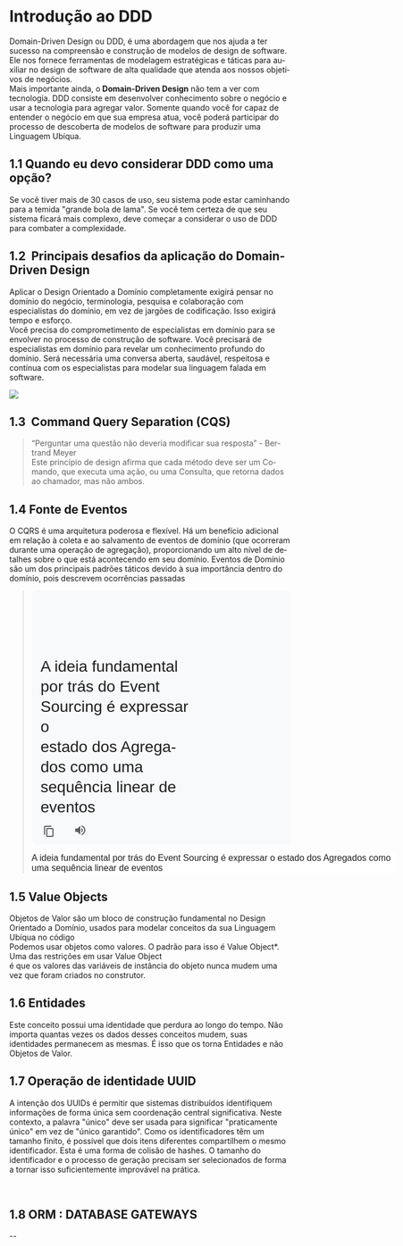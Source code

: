 <h1>
    Introdução ao DDD
</h1>
<p>
    Domain-Driven Design ou DDD, é uma abordagem que nos ajuda a ter sucesso <span class="Y2IQFc" lang="pt" dir="ltr">na compreensão e construção de modelos de design de software. Ele nos fornece ferramentas de modelagem estratégicas e táticas para auxiliar no design de software de alta qualidade que atenda aos nossos objetivos de negócios.</span><br>
    Mais importante ainda, o<strong> Domain-Driven Design</strong> não tem a ver com tecnologia. DDD consiste em desenvolver conhecimento sobre o negócio e usar a tecnologia para agregar valor. Somente quando você for capaz de entender o negócio em que sua empresa atua, você poderá participar do processo de descoberta de modelos de software para produzir uma Linguagem Ubíqua.
</p>
<h2 id="efa2ec689eb611305ed8aefe4a4eede30">
    1.1 Quando eu devo considerar DDD como uma opção?&nbsp;
</h2>
<p>
    Se você tiver mais de 30 casos de uso, seu sistema pode estar caminhando para a temida "grande bola de lama". Se você tem certeza de que seu sistema ficará mais complexo, deve começar a considerar o uso de DDD para combater a complexidade.
</p>
<h2 id="e1cb5642c40bfbea47e7d4303203f4d07">
    1.2 &nbsp;<span class="Y2IQFc" lang="pt" dir="ltr">Principais desafios da aplicação do Domain-Driven Design</span>
</h2>
<p>
    Aplicar o Design Orientado a Domínio completamente exigirá pensar no domínio do negócio, terminologia, pesquisa e colaboração com especialistas do domínio, em vez de jargões de codificação. Isso exigirá tempo e esforço.<br>
    Você precisa do comprometimento de especialistas em domínio para se envolver no processo de construção de software. Você precisará de especialistas em domínio para revelar um conhecimento profundo do domínio. Será necessária uma conversa aberta, saudável, respeitosa e contínua com os especialistas para modelar sua linguagem falada em software.
</p>
<img src="https://github.com/user-attachments/assets/5b49e1c5-bdff-4af5-9292-d380e02ed54f"/>
<h2>
    1.3 &nbsp;<span class="Y2IQFc" lang="pt" dir="ltr">Command Query Separation (CQS)</span>
</h2>
<blockquote>
    <p>
        <span class="Y2IQFc" lang="pt" dir="ltr">“Perguntar uma questão não deveria modificar sua resposta” - Bertrand Meyer</span><br>
        <span class="Y2IQFc" lang="pt" dir="ltr">Este princípio de design afirma que cada método deve ser um Comando, que executa
        uma ação, ou uma Consulta, que retorna dados ao chamador, mas não ambos.</span>
    </p>
</blockquote>
<h2>
    <span class="Y2IQFc" lang="pt" dir="ltr">1.4 Fonte de Eventos</span>
</h2>
<p>
    <span class="Y2IQFc" lang="pt" dir="ltr">O CQRS é uma arquitetura poderosa e flexível. Há um benefício adicional em relação à coleta e ao salvamento de eventos de domínio (que ocorreram durante uma operação de agregação), proporcionando um alto nível de detalhes sobre o que está acontecendo em seu domínio. Eventos de Domínio são um dos principais padrões táticos devido à sua importância dentro do domínio, pois descrevem ocorrências passadas</span>
</p>
<blockquote>
    <div class="nev7se" style="-webkit-text-stroke-width:0px;background-color:rgb(255, 255, 255);color:rgb(31, 31, 31);font-family:Arial, sans-serif;font-size:medium;font-style:normal;font-variant-caps:normal;font-variant-ligatures:normal;font-weight:400;letter-spacing:normal;orphans:2;text-align:start;text-decoration-color:initial;text-decoration-style:initial;text-decoration-thickness:initial;text-indent:0px;text-transform:none;white-space:normal;widows:2;word-spacing:0px;" data-cp="1" data-nnttsvi="1" data-ntl-fpwrite="true" data-sletp="false" data-sm="1" data-ssbp="false" data-sugg-time="500" data-sugg-url="https://clients1.google.com/complete/search" data-uilc="pt-BR" data-vil=",af,af-ZA,am,am-ET,ar-EG,ar-AE,ar-KW,ar-QA,ar,ar-IL,ar-JO,ar-LB,ar-PS,az,az-AZ,bg,bg-BG,bn,bn-BD,bn-IN,ca,ca-es,cs,cs-CZ,de,de-DE,de-CH,de-AT,de-LI,en,en-US,en-CA,en-AU,en-NZ,en-GB,en-IN,en-KE,en-TZ,en-NG,en-GH,en-PH,en-ZA,es,es-ES,es-AR,es-UY,es-419,es-BO,es-CL,es-CR,es-CO,es-DO,es-EC,es-GT,es-HN,es-NI,es-PA,es-PE,es-PR,es-PY,es-SV,es-VE,es-MX,es-US,eu,eu-ES,fi,fi-FI,fr,fr-FR,fr-CH,fr-BE,gl,gl-ES,gu,gu-IN,he,he-IL,iw,iw-IL,hu,hu-HU,hy,hy-AM,id,id-ID,is,is-IS,it,it-IT,it-CH,ja,ja-JP,jv,jv-ID,ka,ka-GE,km,km-KH,kn,kn-IN,ko,ko-KR,la,lo,lo-LA,lv,lv-LV,ml,ml-IN,mr,mr-IN,ms,ms-MY,nl,nl-NL,nb,nb-NO,ne,ne-NP,pl,pl-PL,pt,pt-BR,pt-PT,ro,ro-RO,ru,ru-RU,si-LK,sk,sk-SK,sr,sr-RS,su,su-ID,sv,sv-SE,sw,sw-TZ,sw-KE,ta,ta-IN,ta-SG,ta-LK,ta-MY,te,te-IN,tr,tr-TR,ur,ur-PK,ur-IN,yue,yue-HK,yue-Hant-HK,zh-HK,zh,zh-CN,zh-cmn,zh-cmn-CN,zh-Hans,zh-Hans-CN,zh-cmn-Hans,zh-cmn-Hans-CN,cmn-CN,cmn-Hans,cmn-Hans-CN,zh-TW,zh-Hant-TW,cmn-TW,cmn-Hant-TW,zh-cmn-TW,zh-cmn-Hant-TW,zu,zu-ZA,hi,hi-IN,tl,tl-PH,pa,pa-IN" id="tw-container">
        <g-expandable-container style="display:block;" jscontroller="QE1bwd" data-npd="1" data-slct="mnr-c" jsshadow="" jsaction="C7xow:Z6bwpe;xNpQtd:Nh5q2c;U6VCqe:GsRPff;Ep2Mgc:AgioGc;BDs6B:fW2qAb;ep03Ne:AvkpRc;gvA4Rc:yELBLe">
        <div jsname="gI9xcc" jsslot="1">
            <div jscontroller="tZEiM" jsdata="SANFE;_;Ckcmn8" jsaction="uQxhTd:d4hecb;lWUBqb:TO5MWb;IcWBXe:hLaFAe;KFlBO:UuREqb;M2HAEc:eNrnOd;KyPa0e:Gz3GTb;rcuQ6b:npT2md">
                <div class="tw-src-ltr" style="display:flex;min-height:140px;position:relative;" id="tw-ob">
                    <div class="oSioSc" style="-webkit-box-flex:1;display:flex;flex:1 1 0%;width:0px;">
                        <div style="-webkit-box-flex:1;background-color:rgb(248, 249, 250);border-radius:8px;display:flex;flex-direction:column;flex:1 1 0%;font-size:0px;margin:0px;min-width:0px;position:relative;text-align:initial;width:0px;" id="tw-target">
                            <div class="g9WsWb PZPZlf" style="display:block;flex:1 1 auto;font-size:0px;margin:0px;padding:10px 16px 48px;position:relative;text-align:initial;" id="kAz1tf" data-attrid="tw-targetArea" data-entityname="Google Translate">
                                <div class="tw-ta-container tw-nfl" style="outline:0px;overflow:hidden;position:relative;" id="tw-target-text-container" tabindex="0" role="text">
                                    <pre class="tw-data-text tw-text-large tw-ta" style="background-color:transparent;border-style:none;font-family:inherit;font-size:28px;line-height:36px;margin:-2px 0px;overflow-wrap:break-word;overflow:hidden;padding:2px 0.14em 2px 0px;position:relative;resize:none;text-align:left;unicode-bidi:isolate;white-space:pre-wrap;width:270px;" data-placeholder="Tradução" id="tw-target-text" data-ved="2ahUKEwjum776z5eOAxXpJLkGHYT3CCYQ3ewLegQIChAV" dir="ltr" aria-label="Texto traduzido: A ideia fundamental por trás do Event Sourcing é expressar o
                                    estado dos Agregados como uma sequência linear de eventos"><span class="Y2IQFc" lang="pt"><br class="Apple-interchange-newline">
                                    A ideia fundamental por trás do Event Sourcing é expressar o
estado dos Agregados como uma sequência linear de eventos</span></pre>
                                </div>
                                <div class="tw-target-rmn tw-ta-container tw-nfl" style="outline:0px;overflow:hidden;position:relative;" id="tw-target-rmn-container" tabindex="0" role="text">
                                    <pre class="tw-data-placeholder tw-text-small tw-ta" style="background-color:transparent;border-style:none;color:black;font-family:inherit;font-size:16px;font-weight:normal;line-height:24px;margin:0px;overflow-wrap:break-word;overflow:hidden;padding:0px 0.14em 0px 0px;position:relative;resize:none;text-align:left;unicode-bidi:isolate;white-space:pre-wrap;width:270px;" data-placeholder="" id="tw-target-rmn" dir="ltr"><span class="Y2IQFc"></span></pre>
                                </div>
                                <div class="iYB33c" style="bottom:0px;display:flex;height:48px;justify-content:space-between;left:0px;position:absolute;width:302px;" jsname="fek9E">
                                    <div class="tw-menu" style="display:inline-block;left:0px;line-height:normal;position:absolute;white-space:nowrap;" id="tw-tmenu">
                                        <span class="tw-menu-btn" style="color:rgb(94, 94, 94);cursor:pointer;display:inline-block;height:48px;margin-left:8px;outline:0px;overflow:hidden;transform:rotateX(180deg);width:48px;" data-action-target="target" jsaction="kImuFf" id="tw-cpy-btn" title="Copiar" aria-label="Copiar o texto traduzido" role="button" tabindex="0" data-ved="2ahUKEwjum776z5eOAxXpJLkGHYT3CCYQ69UBegQIChAW"><span class="tw-menu-btn-image z1asCe wm4nBd" style="border:1px solid transparent;display:inline-block;fill:currentcolor;height:24px;line-height:24px;padding:10px;position:relative;width:24px;"><svg focusable="false" xmlns="http://www.w3.org/2000/svg" enable-background="new 0 0 24 24" height="24" viewBox="0 0 24 24" width="24"><g><rect fill="none" height="24" width="24"></rect></g><g><path d="M16,20H5V6H3v14c0,1.1,0.9,2,2,2h11V20z M20,16V4c0-1.1-0.9-2-2-2H9C7.9,2,7,2.9,7,4v12c0,1.1,0.9,2,2,2h9 C19.1,18,20,17.1,20,16z M18,16H9V4h9V16z"></path></g></svg></span></span><span class="fQjaD" style="bottom:6px;display:inline-block;position:relative;right:-24px;" id="_yLZhaO6XKenJ5OUPhO-jsAI_46" jscontroller="cZphsd" data-pronunciation-action-target="target" aria-hidden="true" jsaction="mjwztf:V46pce;NcryF:jBJHNe;pD7Wob:tVADEe"><g-bubble jsname="VCkuzd" jscontroller="QVaUhf" data-du="200" jsaction="R9S7w:VqIRre;" jsshadow=""><span class="c5aZPb" style="cursor:pointer;display:inline-block;" jsname="d6wfac" data-extra-container-classes="tw-promo-bubble" data-extra-triangle-classes="tw-promo-triangle" data-hover-hide-delay="1000" data-hover-open-delay="500" data-send-dismiss-event="true" data-theme="0" data-width="0" data-zidx="1" jsaction="vQLyHf" jsslot=""></span></g-bubble></span><span class="tw-menu-btn za3ale" style="color:rgb(94, 94, 94);cursor:pointer;display:inline-block;height:48px;margin-left:8px;outline:0px;overflow:hidden;width:48px;" jscontroller="tDZ6eb" data-action-target="target" data-sttse="true" id="tw-spkr-button" aria-label="Ouvir tradução" role="button" tabindex="0" jsaction="KjsqPd;rcuQ6b:npT2md;WxjQaf:WRB97d;UpNfPc:Xnrsoe;f2MWRb:QKiGd" data-ved="2ahUKEwjum776z5eOAxXpJLkGHYT3CCYQ8DR6BAgKEBk"><span class="tw-menu-btn-image z1asCe JKu1je" style="border:1px solid transparent;display:inline-block;fill:currentcolor;height:24px;line-height:24px;padding:10px;position:relative;width:24px;" title="Ouvir"><svg focusable="false" xmlns="http://www.w3.org/2000/svg" viewBox="0 0 24 24"><path d="M3 9v6h4l5 5V4L7 9H3zm13.5 3c0-1.77-1.02-3.29-2.5-4.03v8.05c1.48-.73 2.5-2.25 2.5-4.02zM14 3.23v2.06c2.89.86 5 3.54 5 6.71s-2.11 5.85-5 6.71v2.06c4.01-.91 7-4.49 7-8.77s-2.99-7.86-7-8.77z"></path></svg></span></span><span></span>
                                    </div>
                                </div>
                                <g-info-bubble id="tw-info-bubble" jscontroller="f3ruEc" jsaction="rcuQ6b:npT2md"></g-info-bubble>
                            </div>
                        </div>
                    </div>
                </div>
                <div id="tw-images">
                </div>
                <div class="dURPtb" style="clear:both;line-height:16px;overflow:hidden;">
                </div>
                <div jsaction="iJE3Ge:yuFC7d;DmzWq:nuBux">
                    <g-expandable-container style="display:block;" jsname="FYBCae" jscontroller="QE1bwd" data-npd="1" data-slct="mnr-c" jsshadow="" jsaction="C7xow:Z6bwpe;xNpQtd:Nh5q2c;U6VCqe:GsRPff;Ep2Mgc:AgioGc;BDs6B:fW2qAb;ep03Ne:AvkpRc;gvA4Rc:yELBLe">
                    <div jsname="gI9xcc" jsslot="1">
                    </div>
                    </g-expandable-container>
                </div>
            </div>
        </div>
        </g-expandable-container>
    </div>
    <div class="KFFQ0c xKf9F" style="-webkit-text-stroke-width:0px;align-items:center;background-color:rgb(255, 255, 255);color:rgb(31, 31, 31);display:flex;font-family:Arial, sans-serif;font-size:medium;font-style:normal;font-variant-caps:normal;font-variant-ligatures:normal;font-weight:400;letter-spacing:normal;margin-bottom:0px;margin-top:16px;orphans:2;text-align:start;text-decoration-color:initial;text-decoration-style:initial;text-decoration-thickness:initial;text-indent:0px;text-transform:none;white-space:normal;widows:2;width:652px;word-spacing:0px;">
        A ideia fundamental por trás do Event Sourcing é expressar o estado dos Agregados como uma sequência linear de eventos
    </div>
</blockquote>
<h2>
    1.5 Value Objects
</h2>
<p>
    Objetos de Valor são um bloco de construção fundamental no Design Orientado a Domínio, usados ​​para modelar conceitos da sua Linguagem Ubíqua no código<br>
    Podemos usar objetos como valores. O padrão para isso é Value Object*. Uma das restrições em usar Value Object<br>
    é que os valores das variáveis de instância do objeto nunca mudem uma vez que foram criados no construtor.
</p>
<h2>
    1.6 Entidades
</h2>
<p>
    Este conceito possui uma identidade que perdura ao longo do tempo. Não importa quantas vezes os dados desses conceitos mudem, suas identidades permanecem as mesmas. É isso que os torna Entidades e não Objetos de Valor.
</p>
<h2>
    1.7 Operação de identidade UUID
</h2>
<p>
    A intenção dos UUIDs é permitir que sistemas distribuídos identifiquem informações de forma única sem coordenação central significativa. Neste contexto, a palavra "único" deve ser usada para significar "praticamente único" em vez de "único garantido". Como os identificadores têm um tamanho finito, é possível que dois itens diferentes compartilhem o mesmo identificador. Esta é uma forma de colisão de hashes. O tamanho do identificador e o processo de geração precisam ser selecionados de forma a tornar isso suficientemente improvável na prática.
</p>
<p>
    &nbsp;
</p>
<h2>
    1.8 ORM : DATABASE GATEWAYS
</h2>
<p>
    --
</p>
